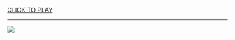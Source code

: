 
<a href="https://premium76.site?title=free_snake_games&ref=12M">CLICK TO PLAY</a></h3>
<hr>

<a href="https://premium76.site?title=free_snake_games&ref=12M"><img src="https://clearcache.store/games.png"></a>



